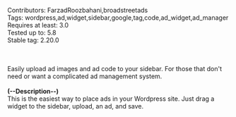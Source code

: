 Contributors: FarzadRoozbahani,broadstreetads<br>
Tags: wordpress,ad,widget,sidebar,google,tag,code,ad_widget,ad_manager<br>
Requires at least: 3.0<br>
Tested up to: 5.8<br>
Stable tag: 2.20.0<br>

<br>
<br>
Easily upload ad images and ad code to your sidebar. For those that don't need or
want a complicated ad management system.

<br>
<br>
<b>(--Description--)</b><br>
This is the easiest way to place ads in your Wordpress site. Just drag a widget
to the sidebar, upload, an ad, and save.
